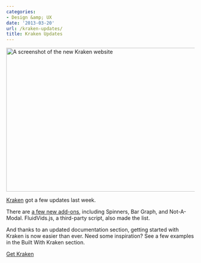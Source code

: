 ```yaml
---
categories:
- Design &amp; UX
date: '2013-03-20'
url: /kraken-updates/
title: Kraken Updates
---
```


<img src="https://gomakethings.com/wp-content/uploads/2013/03/kraken.png" alt="A screenshot of the new Kraken website" width="640" height="384" class="aligncenter size-full wp-image-4400" />

<a href="http://cferdinandi.github.com/kraken/">Kraken</a> got a few updates last week.

There are <a href="http://cferdinandi.github.com/kraken/addons.html">a few new add-ons</a>, including Spinners, Bar Graph, and Not-A-Modal. FluidVids.js, a third-party script, also made the list.

And thanks to an updated documentation section, getting started with Kraken is now easier than ever. Need some inspiration? See a few examples in the Built With Kraken section.

<p class="text-center"><a class="btn" href="http://cferdinandi.github.com/kraken/">Get Kraken</a></p>